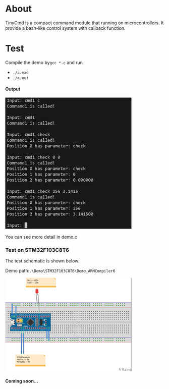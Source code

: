 # About
TinyCmd is a compact command module that running on microcontrollers. It provide a bash-like control system with callback function.



# Test

Compile the demo  by`gcc *.c` and run

- `./a.exe`
- `./a.out`



#### Output

<img src=".\media\output.jpg" alt="Output" width="400" height="auto">


You can see more detail in demo.c



### Test on STM32F103C8T6

The test schematic is shown below.

Demo path:`.\Demo\STM32F103C8T6\Demo_ARMCompiler6`

<img src=".\media\TinyCmd_STM32_Demo.jpg" alt="Schematic" width="400" height="auto">

#### Coming soon...
